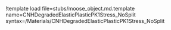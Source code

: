 !template load file=stubs/moose_object.md.template name=CNHDegradedElasticPlasticPK1Stress_NoSplit syntax=/Materials/CNHDegradedElasticPlasticPK1Stress_NoSplit